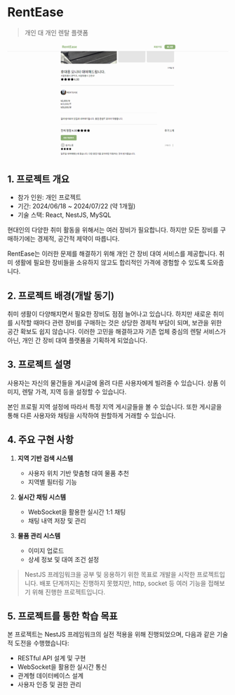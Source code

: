 # RentEase

> 개인 대 개인 렌탈 플랫폼

![intro-img](https://github.com/1Dohyeon/RentEase/blob/main/imgs/intro-img.png?raw=true)

## 1. 프로젝트 개요

-   참가 인원: 개인 프로젝트
-   기간: 2024/06/18 ~ 2024/07/22 (약 1개월)
-   기술 스택: React, NestJS, MySQL

현대인의 다양한 취미 활동을 위해서는 여러 장비가 필요합니다. 하지만 모든 장비를 구매하기에는 경제적, 공간적 제약이 따릅니다.

RentEase는 이러한 문제를 해결하기 위해 개인 간 장비 대여 서비스를 제공합니다. 취미 생활에 필요한 장비들을 소유하지 않고도 합리적인 가격에 경험할 수 있도록 도와줍니다.

## 2. 프로젝트 배경(개발 동기)

취미 생활이 다양해지면서 필요한 장비도 점점 늘어나고 있습니다. 하지만 새로운 취미를 시작할 때마다 관련 장비를 구매하는 것은 상당한 경제적 부담이 되며, 보관을 위한 공간 확보도 쉽지 않습니다. 이러한 고민을 해결하고자 기존 업체 중심의 렌탈 서비스가 아닌, 개인 간 장비 대여 플랫폼을 기획하게 되었습니다.

## 3. 프로젝트 설명

사용자는 자신의 물건들을 게시글에 올려 다른 사용자에게 빌려줄 수 있습니다. 상품 이미지, 렌탈 가격, 지역 등을 설정할 수 있습니다.

본인 프로필 지역 설정에 따라서 특정 지역 게시글들을 볼 수 있습니다. 또한 게시글을 통해 다른 사용자와 채팅을 시작하여 원할하게 거래할 수 있습니다.

## 4. 주요 구현 사항

1. **지역 기반 검색 시스템**

    - 사용자 위치 기반 맞춤형 대여 물품 추천
    - 지역별 필터링 기능

2. **실시간 채팅 시스템**

    - WebSocket을 활용한 실시간 1:1 채팅
    - 채팅 내역 저장 및 관리

3. **물품 관리 시스템**
    - 이미지 업로드
    - 상세 정보 및 대여 조건 설정

> NestJS 프레임워크을 공부 및 응용하기 위한 목표로 개발을 시작한 프로젝트입니다. 배포 단계까지는 진행하지 못했지만, http, socket 등 여러 기능을 접해보기 위해 진행한 프로젝트입니다.

## 5. 프로젝트를 통한 학습 목표

본 프로젝트는 NestJS 프레임워크의 실전 적용을 위해 진행되었으며, 다음과 같은 기술적 도전을 수행했습니다:

-   RESTful API 설계 및 구현
-   WebSocket을 활용한 실시간 통신
-   관계형 데이터베이스 설계
-   사용자 인증 및 권한 관리
